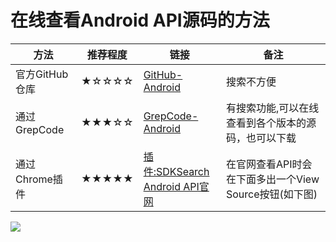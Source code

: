 # 在线查看Android API源码的方法


方法 | 推荐程度| 链接 | 备注
---|---|---|---
官方GitHub仓库 | ★☆☆☆☆ | [GitHub-Android](https://github.com/android) | 搜索不方便
通过GrepCode   | ★★★☆☆ | [GrepCode-Android](http://grepcode.com/project/repository.grepcode.com/java/ext/com.google.android/android/) | 有搜索功能,可以在线查看到各个版本的源码，也可以下载
通过Chrome插件 | ★★★★★ | [插件:SDKSearch](https://chrome.google.com/webstore/detail/android-sdk-search/hgcbffeicehlpmgmnhnkjbjoldkfhoin) <br/> [Android API官网](http://developer.android.com/reference/packages.html) | 在官网查看API时会在下面多出一个View Source按钮(如下图)

![](http://ww3.sinaimg.cn/large/005Xtdi2jw1f3tvw0e7exj30du07tq32.jpg)



